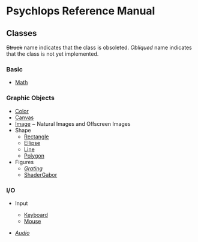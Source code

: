 Psychlops Reference Manual
==========================


Classes
-------

~~Struck~~ name indicates that the class is obsoleted.
*Obliqued* name indicates that the class is not yet implemented.

### Basic

- [Math](Math)

### Graphic Objects

- [Color](Color)
- [Canvas](Canvas)
- [Image](Image) ~ Natural Images and Offscreen Images
- Shape
	- [Rectangle](Rectangle)
	- [Ellipse](Ellipse)
	- [Line](Line)
	- [Polygon](Polygon)
- Figures
	- *[Grating](Grating)*
	- [ShaderGabor](ShaderGabor)

### I/O

- Input
	- [Keyboard](Keyboard)
	- [Mouse](Mouse)

- *[Audio]()*
